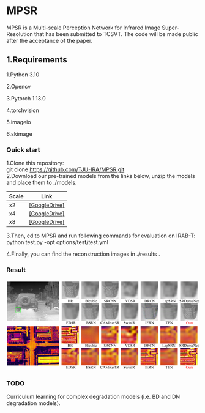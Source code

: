 # MPSR
MPSR is a Multi-scale Perception Network for Infrared Image Super-Resolution that has been submitted to TCSVT. The code will be made public after the acceptance of the paper.
## 1.Requirements
1.Python 3.10  

2.Opencv  

3.Pytorch 1.13.0  

4.torchvision  

5.imageio  

6.skimage

### Quick start
1.Clone this repository:  
git clone https://github.com/TJU-IRA/MPSR.git  
2.Download our pre-trained models from the links below, unzip the models and place them to <td bgcolor=gray>./models. </td>

<table class="tg"><thead>
  <tr>
    <th class="tg-c3ow">Scale</th>
    <th class="tg-c3ow">Link</th>
  </tr></thead>
<tbody>
  <tr>
    <td class="tg-c3ow">x2</td>
    <td class="tg-c3ow"><a href="https://drive.google.com/file/d/14F1UzIVkwZDt6k1NpJxd0vgsJ7hc9Np5/view?usp=sharing" target="_blank" rel="noopener noreferrer">[GoogleDrive]</a></td>
  </tr>
  <tr>
    <td class="tg-c3ow">x4</td>
    <td class="tg-c3ow"><a href="https://drive.google.com/file/d/12FFQR89ITMrA9oEfvJHukFJz7FB_gx3n/view?usp=sharing" target="_blank" rel="noopener noreferrer">[GoogleDrive]</a></td>
  </tr>
  <tr>
    <td class="tg-c3ow">x8</td>
    <td class="tg-c3ow"><a href="https://drive.google.com/file/d/15aG4yFjRaFQx5fFx-wmOqUMNivGx5PrY/view?usp=sharing" target="_blank" rel="noopener noreferrer">[GoogleDrive]</a></td>
  </tr>
</tbody>
</table>
3.Then, cd to <td bgcolor=gray>MPSR</td> and run  following commands for evaluation on IRAB-T:  
python test.py -opt options/test/test.yml  

4.Finally, you can find the reconstruction images in <td bgcolor=gray>./results .  

### Result
![alt text](https://github.com/TJU-IRA/MPSR/blob/main/Fig/Qualitative_comparison.png)
### TODO
Curriculum learning for complex degradation models (i.e. BD and DN degradation models).

 

